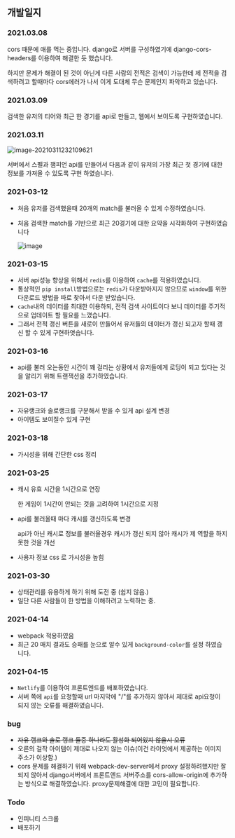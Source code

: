 ## 개발일지

### 2021.03.08

cors 때문에 애를 먹는 중입니다. django로 서버를 구성하였기에 django-cors-headers를 이용하여 해결한 듯 했습니다. 

하지만 문제가 해결이 된 것이 아닌게 다른 사람의 전적은 검색이 가능한데 제 전적을 검색하려고 할때마다 cors에러가 나서 이게 도대체 무슨 문제인지 파악하고 있습니다. 

### 2021.03.09

검색한 유저의 티어와 최근 한 경기를  api로 만들고, 웹에서 보이도록 구현하였습니다.

### 2021.03.11

![image-20210311232109621](https://user-images.githubusercontent.com/60080270/110802656-bb715d80-82c1-11eb-8faa-f8560cf58155.png)

서버에서 스펠과 챔피언 api를 만들어서 다음과 같이 유저의 가장 최근 첫 경기에 대한 정보를 가져올 수 있도록 구현 하였습니다.

### 2021-03-12

- 처음 유저를 검색했을때 20개의 match를 불러올 수 있게 수정하였습니다.

- 처음 검색한 match를 기반으로 최근 20경기에 대한 요약을 시각화하여 구현하였습니다

   ![image](https://user-images.githubusercontent.com/60080270/110928941-c3390c80-836a-11eb-9d08-2bf36a8c83f8.png)

### 2021-03-15

- 서버 api성능 향상을 위해서 `redis`를 이용하여 `cache`를 적용하였습니다.
- 통상적인 `pip install`방법으로는 `redis`가 다운받아지지 않으므로 `window`를 위한 다운로드 방법을 따로 찾아서 다운 받았습니다.
- `cache`내의 데이터를 최대한 이용하되, 전적 검색 사이트이다 보니 데이터를 주기적으로 업데이트 할 필요를 느꼈습니다.
- 그래서 전적 갱신 버튼을 새로이 만들어서 유저들의 데이터가 갱신 되고자 할때 갱신 할 수 있게 구현하엿습니다.

### 2021-03-16

- api를 불러 오는동안 시간이 꽤 걸리는 상황에서 유저들에게 로딩이 되고 있다는 것을 알리기 위해 트랜잭션을 추가하였습니다.

### 2021-03-17

- 자유랭크와 솔로랭크를 구분해서 받을 수 있게 api 설계 변경
- 아이템도 보여질수 있게 구현

### 2021-03-18

- 가시성을 위해 간단한 css 정리

### 2021-03-25

- 캐시 유효 시간을 1시간으로 연장

  한 게임이 1시간이 안되는 것을 고려하여 1시간으로 지정

- api를 불러올때 마다 캐시를 갱신하도록 변경

  api가 아닌 캐시로 정보를 불러올경우 캐시가 갱신 되지 않아 캐시가 제 역할을 하지 못한 것을 개선

- 사용자 정보 css 로 가시성을 높힘

### 2021-03-30

- 상태관리를 유용하게 하기 위해 도전 중 (쉽지 않음.)
- 일단 다른 사람들이 한 방법을 이해하려고 노력하는 중.

### 2021-04-14

- webpack 적용하였음
- 최근 20 매치 결과도 승패를 눈으로 알수 있게 `background-color`를 설정 하였습니다.

### 2021-04-15

- `Netlify`를 이용하여 프론트엔드를 배포하였습니다.
- 서버 쪽에 `api`를 요청할때 url 마지막에 "/"를 추가하지 않아서 제대로 api요청이 되지 않는 오류를 해결하였습니다.

### bug

- ~~자유 랭크와 솔로 랭크 둘중 하나라도 활성화 되어있지 않을시 오류~~
- 오른의 걸작 아이템이 제대로 나오지 않는 이슈(이건 라이엇에서 제공하는 이미지 주소가 이상함.)
- cors 문제를 해결하기 위해 webpack-dev-server에서 proxy 설정하려했지만 잘되지 않아서 django서버에서 프론트엔드 서버주소를 cors-allow-origin에 추가하는 방식으로 해결하였습니다. proxy문제해결에 대한 고민이 필요합니다.

### Todo

- 인피니티 스크롤
- 배포하기